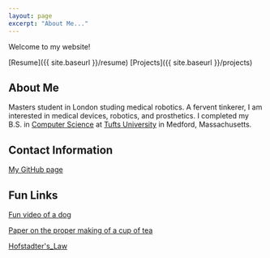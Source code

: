 ```yaml
---
layout: page
excerpt: "About Me..."
---
```


Welcome to my website! 

[Resume]({{ site.baseurl }}/resume)  [Projects]({{ site.baseurl }}/projects)

## About Me
Masters student in London studing medical robotics. A fervent tinkerer, I am interested in medical devices, robotics, and prosthetics. I completed my B.S. in [Computer Science](https://engineering.tufts.edu/cs/) at [Tufts University](https://www.tufts.edu/) in Medford, Massachusetts.



## Contact Information

[My GitHub page](https://github.com/cdelor02)


## Fun Links

[Fun video of a dog](https://www.youtube.com/watch?v=vlA2XaKfh78&list=FLHM4vUhTKs3chwPfY8vw6rQ)

[Paper on the proper making of a cup of tea](http://www.gatsby.ucl.ac.uk/tea/tea_archive/attached_files/BS6008.pdf)

[Hofstadter's_Law](https://en.wikipedia.org/wiki/Hofstadter%27s_law)
